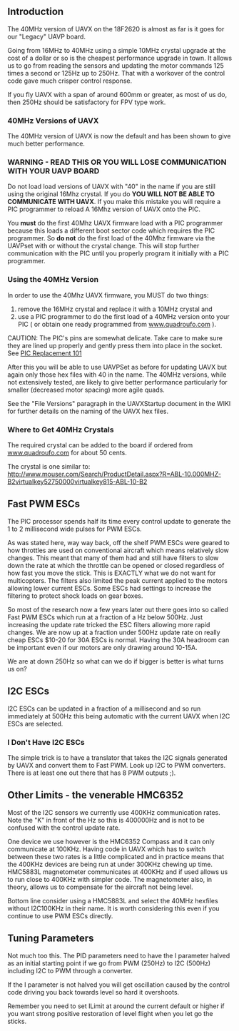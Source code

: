 ## Introduction ##

The 40MHz version of UAVX on the 18F2620 is almost as far is it goes for our "Legacy" UAVP board.

Going from 16MHz to 40MHz using a simple 10MHz crystal upgrade at the cost of a dollar or so is the cheapest performance upgrade in town. It allows us to go from reading the sensors and updating the motor commands 125 times a second or 125Hz up to 250Hz. That with a workover of the control code gave much crisper control response.

If you fly UAVX with a span of around 600mm or greater, as most of us do, then 250Hz should be satisfactory for FPV type work.

### 40MHz Versions of UAVX ###

The 40MHz version of UAVX is now the default and has been shown to give much better performance.

### WARNING - READ THIS OR YOU WILL LOSE COMMUNICATION WITH YOUR UAVP BOARD ###

Do not load load versions of UAVX with "40" in the name if you are still using the original 16Mhz crystal. If you do **YOU WILL NOT BE ABLE TO COMMUNICATE WITH UAVX**.  If you make this mistake you will require a PIC programmer to reload A 16Mhz version of UAVX onto the PIC.

You **must** do the first 40Mhz UAVX firmware load with a PIC programmer because this loads a different boot sector code which requires the PIC programmer. So **do not** do the first load of the 40Mhz firmware via the UAVPset with or without the crystal change. This will stop further communication with the PIC until you properly program it initially with a PIC programmer.


### Using the 40MHz Version ###

In order to use the 40Mhz UAVX firmware, you MUST do two things:

  1. remove the 16MHz crystal and replace it with a 10MHz crystal and
  1. use a PIC programmer to do the first load of a 40MHz version onto your PIC ( or obtain one ready programmed from www.quadroufo.com ).

CAUTION: The PIC's pins are somewhat delicate.  Take care to make sure they are lined up properly and gently press them into place in the socket.  See [PIC Replacement 101](http://www.rcgroups.com/forums/showpost.php?p=12924177&postcount=96)

After this you will be able to use UAVPSet as before for updating UAVX but again only those hex files with 40 in the name. The 40MHz versions, while not extensively tested, are likely to give better performance particularly for smaller (decreased motor spacing) more agile quads.

See the "File Versions" paragraph in the UAVXStartup document in the WIKI for further details on the naming of the UAVX hex files.

### Where to Get 40MHz Crystals ###

The required crystal can be added to the board if ordered from www.quadroufo.com for about 50 cents.

The crystal is one similar to: http://www.mouser.com/Search/ProductDetail.aspx?R=ABL-10.000MHZ-B2virtualkey52750000virtualkey815-ABL-10-B2

## Fast PWM ESCs ##

The PIC processor spends half its time every control update to generate the 1 to 2 millisecond wide pulses for PWM ESCs.

As was stated here, way way back, off the shelf PWM ESCs were geared to how throttles are used on conventional aircraft which means relatively slow changes. This meant that many of them had and still have filters to slow down the rate at which the throttle can be opened or closed regardless of how fast you move the stick.  This is EXACTLY what we do not want for multicopters. The filters also limited the peak current applied to the motors allowing lower current ESCs. Some ESCs had settings to increase the filtering to protect shock loads on gear boxes.

So most of the research now a few years later out there goes into so called Fast PWM ESCs which run at a fraction of a Hz below 500Hz. Just increasing the update rate tricked the ESC filters allowing more rapid changes. We are now up at a fraction under 500Hz update rate on really cheap ESCs $10-20 for 30A ESCs is normal. Having the 30A headroom can be important even if our motors are only drawing around 10-15A.

We are at down 250Hz so what can we do if bigger is better is what turns us on?

## I2C ESCs ##

I2C ESCs can be updated in a fraction of a millisecond and so run immediately at 500Hz this being automatic with the current UAVX when I2C ESCs are selected.

### I Don't Have I2C ESCs ###

The simple trick is to have a translator that takes the I2C signals generated by UAVX and convert them to Fast PWM. Look up I2C to PWM converters. There is at least one out there that has 8 PWM outputs ;).

## Other Limits - the venerable HMC6352 ##

Most of the I2C sensors we currently use 400KHz communication rates. Note the "K" in front of the Hz so this is 400000Hz and is not to be confused with the control update rate.

One device we use however is the HMC6352 Compass and it can only communicate at 100KHz. Having code in UAVX which has to switch between these two rates is a little complicated and in practice means that the 400KHz devices are being run at under 300KHz chewing up time.
HMC5883L magnetometer communicates at 400KHz and if used allows us to run close to 400KHz with simpler code.  The magnetometer also, in theory, allows us to compensate for the aircraft not being level.

Bottom line consider using a HMC5883L and select the 40MHz hexfiles without I2C100KHz in their name. It is worth considering this even if you continue to use PWM ESCs directly.

## Tuning Parameters ##

Not much too this. The PID parameters need to have the I parameter halved as an initial starting point if we go from PWM (250Hz) to I2C (500Hz) including I2C to PWM through a converter.

If the I parameter is not halved you will get oscillation caused by the control code driving you back towards level so hard it overshoots.

Remember you need to set ILimit at around the current default or higher if you want strong positive restoration of level flight when you let go the sticks.
